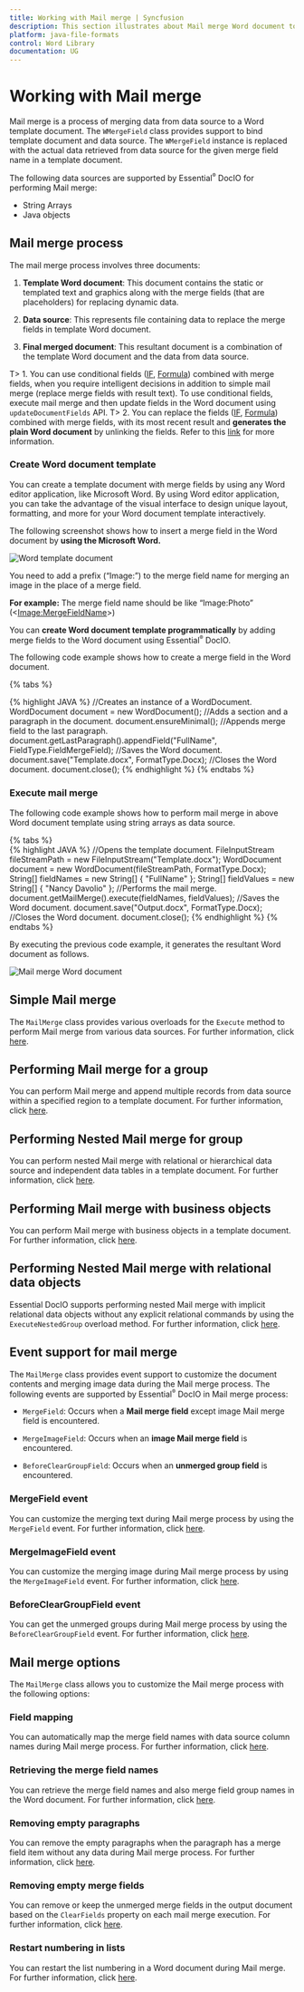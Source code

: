 ```yaml
---
title: Working with Mail merge | Syncfusion
description: This section illustrates about Mail merge Word document to create reports (letters, envelopes, labels, invoice, payroll) without MS Word or Office interop.
platform: java-file-formats
control: Word Library
documentation: UG
---
```

# Working with Mail merge

Mail merge is a process of merging data from data source to a Word template document. The `WMergeField` class provides support to bind template document and data source. The `WMergeField` instance is replaced with the actual data retrieved from data source for the given merge field name in a template document.

The following data sources are supported by Essential<sup style="font-size:70%">&reg;</sup> DocIO for performing Mail merge:

* String Arrays
* Java objects

## Mail merge process

The mail merge process involves three documents:

1. **Template Word document**: This document contains the static or templated text and graphics along with the merge fields (that are placeholders) for replacing dynamic data.

2. **Data source**: This represents file containing data to replace the merge fields in template Word document.

3. **Final merged document**: This resultant document is a combination of the template Word document and the data from data source.

T> 1. You can use conditional fields ([IF](https://support.microsoft.com/en-us/office/field-codes-if-field-9f79e82f-e53b-4ff5-9d2c-ae3b22b7eb5e?ui=en-us&rs=en-us&ad=us), [Formula](https://support.microsoft.com/en-us/office/field-codes-formula-field-32d5c9de-3516-4ec3-80ed-d1fc2b5bc21d?ui=en-us&rs=en-us&ad=us)) combined with merge fields, when you require intelligent decisions in addition to simple mail merge (replace merge fields with result text). To use conditional fields, execute mail merge and then update fields in the Word document using `updateDocumentFields` API.
T> 2. You can replace the fields ([IF](https://support.microsoft.com/en-us/office/field-codes-if-field-9f79e82f-e53b-4ff5-9d2c-ae3b22b7eb5e?ui=en-us&rs=en-us&ad=us), [Formula](https://support.microsoft.com/en-us/office/field-codes-formula-field-32d5c9de-3516-4ec3-80ed-d1fc2b5bc21d?ui=en-us&rs=en-us&ad=us)) combined with merge fields, with its most recent result and **generates the plain Word document** by unlinking the fields. Refer to this [link](https://help.syncfusion.com/document-processing/word/word-library/java/working-with-fields#unlink-fields) for more information. 

### Create Word document template

You can create a template document with merge fields by using any Word editor application, like Microsoft Word. By using Word editor application, you can take the advantage of the visual interface to design unique layout, formatting, and more for your Word document template interactively. 

The following screenshot shows how to insert a merge field in the Word document by **using the Microsoft Word.**

![Word template document](MailMerge_images/MailMerge_template.png)

You need to add a prefix (“Image:”) to the merge field name for merging an image in the place of a merge field.

**For example:** The merge field name should be like “Image:Photo” (<<Image:MergeFieldName>>)

You can **create Word document template programmatically** by adding merge fields to the Word document using Essential<sup style="font-size:70%">&reg;</sup> DocIO.

The following code example shows how to create a merge field in the Word document.

{% tabs %}  

{% highlight JAVA %}
//Creates an instance of a WordDocument.
WordDocument document = new WordDocument();
//Adds a section and a paragraph in the document.
document.ensureMinimal();
//Appends merge field to the last paragraph.
document.getLastParagraph().appendField("FullName", FieldType.FieldMergeField);
//Saves the Word document. 
document.save("Template.docx", FormatType.Docx);
//Closes the Word document.
document.close();
{% endhighlight %}
{% endtabs %}

### Execute mail merge

The following code example shows how to perform mail merge in above Word document template using string arrays as data source.

{% tabs %}  
{% highlight JAVA %}
//Opens the template document.
FileInputStream fileStreamPath = new FileInputStream("Template.docx");
WordDocument document = new WordDocument(fileStreamPath, FormatType.Docx);
String[] fieldNames = new String[] { "FullName" };
String[] fieldValues = new String[] { "Nancy Davolio" };
//Performs the mail merge.
document.getMailMerge().execute(fieldNames, fieldValues);
//Saves the Word document.
document.save("Output.docx", FormatType.Docx);
//Closes the Word document.
document.close();
{% endhighlight %}
{% endtabs %}

By executing the previous code example, it generates the resultant Word document as follows.

![Mail merge Word document](MailMerge_images/MailMerge_output.png)

## Simple Mail merge

The `MailMerge` class provides various overloads for the `Execute` method to perform Mail merge from various data sources. For further information, click [here](https://help.syncfusion.com/document-processing/word/word-library/java/mail-merge/simple-mail-merge). 

## Performing Mail merge for a group

You can perform Mail merge and append multiple records from data source within a specified region to a template document. For further information, click [here](https://help.syncfusion.com/document-processing/word/word-library/java/mail-merge/mail-merge-for-group).

## Performing Nested Mail merge for group

You can perform nested Mail merge with relational or hierarchical data source and independent data tables in a template document. For further information, click [here](https://help.syncfusion.com/document-processing/word/word-library/java/mail-merge/mail-merge-for-nested-groups).

## Performing Mail merge with business objects

You can perform Mail merge with business objects in a template document. For further information, click [here](https://help.syncfusion.com/document-processing/word/word-library/java/mail-merge/mail-merge-for-group#mail-merge-with-Java-objects).

## Performing Nested Mail merge with relational data objects

Essential DocIO supports performing nested Mail merge with implicit relational data objects without any explicit relational commands by using the `ExecuteNestedGroup` overload method. For further information, click [here](https://help.syncfusion.com/document-processing/word/word-library/java/mail-merge/mail-merge-for-nested-groups#mail-merge-with-implicit-relational-data).

## Event support for mail merge

The `MailMerge` class provides event support to customize the document contents and merging image data during the Mail merge process. The following events are supported by Essential<sup style="font-size:70%">&reg;</sup> DocIO in Mail merge process:

* `MergeField`: Occurs when a **Mail merge field** except image Mail merge field is encountered.

* `MergeImageField`: Occurs when an **image Mail merge field** is encountered.

* `BeforeClearGroupField`: Occurs when an **unmerged group field** is encountered.

### MergeField event

You can customize the merging text during Mail merge process by using the `MergeField` event. For further information, click [here](https://help.syncfusion.com/document-processing/word/word-library/java/mail-merge/mail-merge-events#mergefield-event).

### MergeImageField event

You can customize the merging image during Mail merge process by using the `MergeImageField` event. For further information, click [here](https://help.syncfusion.com/document-processing/word/word-library/java/mail-merge/mail-merge-events#mergeimagefield-event).

### BeforeClearGroupField event

You can get the unmerged groups during Mail merge process by using the `BeforeClearGroupField` event. For further information, click [here](https://help.syncfusion.com/document-processing/word/word-library/java/mail-merge/mail-merge-events#beforecleargroupfield-event).

## Mail merge options

The `MailMerge` class allows you to customize the Mail merge process with the following options:

### Field mapping

You can automatically map the merge field names with data source column names during Mail merge process. For further information, click [here](https://help.syncfusion.com/document-processing/word/word-library/java/mail-merge/mail-merge-options#field-mapping).

### Retrieving the merge field names

You can retrieve the merge field names and also merge field group names in the Word document. For further information, click [here](https://help.syncfusion.com/document-processing/word/word-library/java/mail-merge/mail-merge-options#retrieve-the-merge-field-names).

### Removing empty paragraphs

You can remove the empty paragraphs when the paragraph has a merge field item without any data during Mail merge process. For further information, click [here](https://help.syncfusion.com/document-processing/word/word-library/java/mail-merge/mail-merge-options#remove-empty-paragraphs).

### Removing empty merge fields

You can remove or keep the unmerged merge fields in the output document based on the `ClearFields` property on each mail merge execution. For further information, click [here](https://help.syncfusion.com/document-processing/word/word-library/java/mail-merge/mail-merge-options#remove-empty-merge-fields).

### Restart numbering in lists

You can restart the list numbering in a Word document during Mail merge. For further information, click [here](https://help.syncfusion.com/document-processing/word/word-library/java/mail-merge/mail-merge-options#restart-numbering-in-lists).
